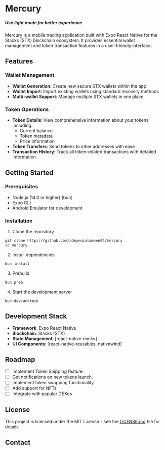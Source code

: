 # Mercury
##### Use light mode for better experience 

Mercury is a mobile trading application built with Expo React Native for the Stacks (STX) blockchain ecosystem. It provides essential wallet management and token transaction features in a user-friendly interface.

## Features

### Wallet Management

- **Wallet Generation**: Create new secure STX wallets within the app
- **Wallet Import**: Import existing wallets using standard recovery methods
- **Multi-wallet Support**: Manage multiple STX wallets in one place

### Token Operations

- **Token Details**: View comprehensive information about your tokens including:
  - Current balance
  - Token metadata
  - Price information
- **Token Transfers**: Send tokens to other addresses with ease
- **Transaction History**: Track all token-related transactions with detailed information

## Getting Started

### Prerequisites

- Node.js (14.0 or higher) (bun)
- Expo CLI
- Android Emulator for development

### Installation

1. Clone the repository

```bash
git clone https://github.com/adeyemialameen04/mercury
cd mercury
```

2. Install dependencies

```bash
bun install
```

3. Prebuild

```bash
bun preb
```

4. Start the development server

```bash
bun dev:android
```

## Development Stack

- **Framework**: Expo React Native
- **Blockchain**: Stacks (STX)
- **State Management**: [react-native-mmkv]
- **UI Components**: [react-native-reusables, nativewind]

## Roadmap

- [ ] Implement Token Snipping feature.
- [ ] Get notifications on new tokens launch.
- [ ] Implement token swapping functionality
- [ ] Add support for NFTs
- [ ] Integrate with popular DEXes

## License

This project is licensed under the MIT License - see the [LICENSE.md](LICENSE.md) file for details

## Contact


